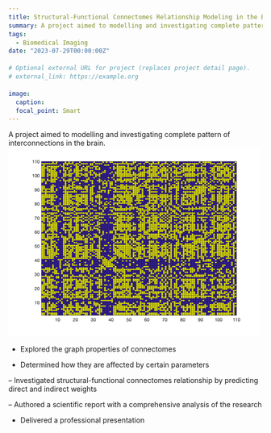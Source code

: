 ```yaml
---
title: Structural-Functional Connectomes Relationship Modeling in the Brain
summary: A project aimed to modelling and investigating complete pattern of interconnections in the brain
tags:
  - Biomedical Imaging
date: "2023-07-29T00:00:00Z"

# Optional external URL for project (replaces project detail page).
# external_link: https://example.org

image:
  caption: 
  focal_point: Smart
---
```


A project aimed to modelling and investigating complete pattern of interconnections in the brain.
![gif](./Image.gif)

- Explored the graph properties of connectomes

- Determined how they are affected by certain parameters

– Investigated structural-functional connectomes relationship by predicting direct and indirect weights

– Authored a scientific report with a comprehensive analysis of the research

- Delivered a professional presentation